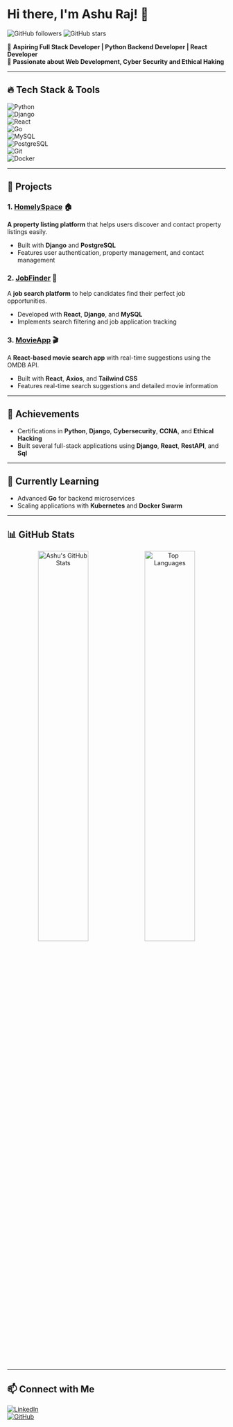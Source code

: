 # Hi there, I'm **Ashu Raj**! 👋  
![GitHub followers](https://img.shields.io/github/followers/AshuRaj7?style=social) ![GitHub stars](https://img.shields.io/github/stars/AshuRaj7?style=social)

🔹 **Aspiring Full Stack Developer | Python Backend Developer | React Developer**  
🔹 **Passionate about Web Development, Cyber Security and Ethical Haking**

---

## 🔥 Tech Stack & Tools  
![Python](https://img.shields.io/badge/Python-3776AB?style=for-the-badge&logo=python&logoColor=white)  
![Django](https://img.shields.io/badge/Django-092E20?style=for-the-badge&logo=django&logoColor=white)  
![React](https://img.shields.io/badge/React-20232A?style=for-the-badge&logo=react&logoColor=61DAFB)  
![Go](https://img.shields.io/badge/Go-00ADD8?style=for-the-badge&logo=go&logoColor=white)  
![MySQL](https://img.shields.io/badge/MySQL-4479A1?style=for-the-badge&logo=mysql&logoColor=white)  
![PostgreSQL](https://img.shields.io/badge/PostgreSQL-336791?style=for-the-badge&logo=postgresql&logoColor=white)  
![Git](https://img.shields.io/badge/Git-F05032?style=for-the-badge&logo=git&logoColor=white)  
![Docker](https://img.shields.io/badge/Docker-2496ED?style=for-the-badge&logo=docker&logoColor=white)

---

## 🚀 Projects  
### 1. [**HomelySpace**](https://github.com/AshuRaj7/HomelySpace) 🏠  
**A property listing platform** that helps users discover and contact property listings easily.  
- Built with **Django** and **PostgreSQL**  
- Features user authentication, property management, and contact management

### 2. [**JobFinder**](https://github.com/AshuRaj7/JobFinder) 💼  
A **job search platform** to help candidates find their perfect job opportunities.  
- Developed with **React**, **Django**, and **MySQL**  
- Implements search filtering and job application tracking

### 3. [**MovieApp**](https://github.com/AshuRaj7/MovieApp) 🎬  
A **React-based movie search app** with real-time suggestions using the OMDB API.  
- Built with **React**, **Axios**, and **Tailwind CSS**  
- Features real-time search suggestions and detailed movie information

---

## 🏅 Achievements  
- Certifications in **Python**, **Django**, **Cybersecurity**, **CCNA**, and **Ethical Hacking**  
- Built several full-stack applications using **Django**, **React**, **RestAPI**, and **Sql**

---

## 🌱 Currently Learning  
- Advanced **Go** for backend microservices  
- Scaling applications with **Kubernetes** and **Docker Swarm**

---

## 📊 GitHub Stats  
<p align="center">
  <img src="https://github-readme-stats.vercel.app/api?username=AshuRaj7&show_icons=true&theme=radical" alt="Ashu's GitHub Stats" width="48%" />  
  <img src="https://github-readme-stats.vercel.app/api/top-langs/?username=AshuRaj7&layout=compact&theme=radical" alt="Top Languages" width="48%" />
</p>

---

## 📫 Connect with Me  
[![LinkedIn](https://img.shields.io/badge/LinkedIn-0077B5?style=for-the-badge&logo=linkedin&logoColor=white)](https://linkedin.com/in/https://in.linkedin.com/in/ashok-kumar-bodhanki-24a44425a?trk=people_directory)  
[![GitHub](https://img.shields.io/badge/GitHub-100000?style=for-the-badge&logo=github&logoColor=white)](https://github.com/AshuRaj7)
